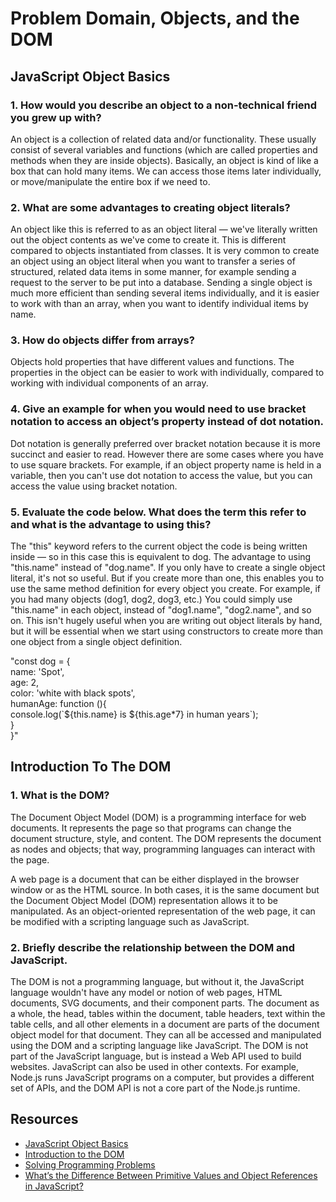 # Problem Domain, Objects, and the DOM

## JavaScript Object Basics

### 1. How would you describe an object to a non-technical friend you grew up with?
An object is a collection of related data and/or functionality. These usually consist of several variables and functions (which are called properties and methods when they are inside objects). Basically, an object is kind of like a box that can hold many items. We can access those items later individually, or move/manipulate the entire box if we need to. 

### 2. What are some advantages to creating object literals?
An object like this is referred to as an object literal — we've literally written out the object contents as we've come to create it. This is different compared to objects instantiated from classes. It is very common to create an object using an object literal when you want to transfer a series of structured, related data items in some manner, for example sending a request to the server to be put into a database. Sending a single object is much more efficient than sending several items individually, and it is easier to work with than an array, when you want to identify individual items by name.

### 3. How do objects differ from arrays?
Objects hold properties that have different values and functions. The properties in the object can be easier to work with individually, compared to working with individual components of an array. 

### 4. Give an example for when you would need to use bracket notation to access an object’s property instead of dot notation.
Dot notation is generally preferred over bracket notation because it is more succinct and easier to read. However there are some cases where you have to use square brackets. For example, if an object property name is held in a variable, then you can't use dot notation to access the value, but you can access the value using bracket notation.

### 5. Evaluate the code below. What does the term this refer to and what is the advantage to using this?
The "this" keyword refers to the current object the code is being written inside — so in this case this is equivalent to dog. The advantage to using "this.name" instead of "dog.name". If you only have to create a single object literal, it's not so useful. But if you create more than one, this enables you to use the same method definition for every object you create. For example, if you had many objects (dog1, dog2, dog3, etc.) You could simply use "this.name" in each object, instead of "dog1.name", "dog2.name", and so on. This isn't hugely useful when you are writing out object literals by hand, but it will be essential when we start using constructors to create more than one object from a single object definition. <br>
<p>
"const dog = { <br>
  name: 'Spot', <br>
  age: 2, <br>
  color: 'white with black spots', <br>
  humanAge: function (){ <br>
    console.log(`${this.name} is ${this.age*7} in human years`); <br>
  } <br>
}" <br>
</p>

## Introduction To The DOM

### 1. What is the DOM?
The Document Object Model (DOM) is a programming interface for web documents. It represents the page so that programs can change the document structure, style, and content. The DOM represents the document as nodes and objects; that way, programming languages can interact with the page.

A web page is a document that can be either displayed in the browser window or as the HTML source. In both cases, it is the same document but the Document Object Model (DOM) representation allows it to be manipulated. As an object-oriented representation of the web page, it can be modified with a scripting language such as JavaScript.

### 2. Briefly describe the relationship between the DOM and JavaScript.
The DOM is not a programming language, but without it, the JavaScript language wouldn't have any model or notion of web pages, HTML documents, SVG documents, and their component parts. The document as a whole, the head, tables within the document, table headers, text within the table cells, and all other elements in a document are parts of the document object model for that document. They can all be accessed and manipulated using the DOM and a scripting language like JavaScript. The DOM is not part of the JavaScript language, but is instead a Web API used to build websites. JavaScript can also be used in other contexts. For example, Node.js runs JavaScript programs on a computer, but provides a different set of APIs, and the DOM API is not a core part of the Node.js runtime.

## Resources
- [JavaScript Object Basics](https://developer.mozilla.org/en-US/docs/Learn/JavaScript/Objects/Basics) <br>
- [Introduction to the DOM](https://developer.mozilla.org/en-US/docs/Web/API/Document_Object_Model/Introduction) <br>
- [Solving Programming Problems](https://simpleprogrammer.com/solving-problems-breaking-it-down/) <br>
- [What’s the Difference Between Primitive Values and Object References in JavaScript?](https://betterprogramming.pub/intermediate-javascript-whats-the-difference-between-primitive-values-and-object-references-e863d70677b)

